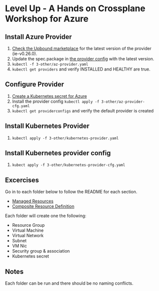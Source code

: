 # Level Up - A Hands on Crossplane Workshop for Azure

## Install Azure Provider
1. [Check the Upbound marketplace](https://marketplace.upbound.io/providers/upbound/provider-azure/) for the latest version of the provider (ie-v0.26.0).
2. Update the spec.package in [the provider config](.3-other/az-provider.yaml) with the latest version.
3. `kubectl -f 3-other/az-provider.yaml`
4. `kubectl get providers` and verify INSTALLED and HEALTHY are true.

## Configure Provider
1. [Create a Kubernetes secret for Azure](https://docs.upbound.io/quickstart/provider-azure/#create-a-kubernetes-secret-for-azure)
2. Install the provider config `kubectl apply -f 3-other/az-provider-cfg.yaml`
3. `kubectl get providerconfigs` and verify the default provider is created

## Install Kubernetes Provider
1. `kubectl apply -f 3-other/kubernetes-provider.yaml`

## Install Kubernetes provider config
1. `kubect apply -f 3-other/kubernetes-provider-cfg.yaml`

## Excercises

Go in to each folder below to follow the README for each section.

* [Managed Resources](1-managed-resources)
* [Composite Resource Definition](2-xrd)

Each folder will create one the following:
* Resource Group
* Virtual Machine
* Virtual Network
* Subnet
* VM Nic
* Security group & association
* Kubernetes secret

## Notes
Each folder can be run and there should be no naming conflicts.
